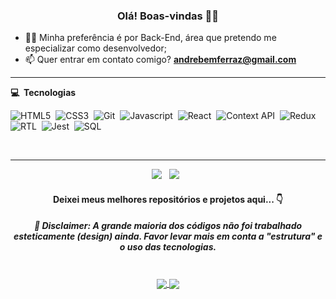 <h3 align="center">Olá! Boas-vindas 🙋‍♂️</h3>

- 👨‍💻 Minha preferência é por Back-End, área que pretendo me especializar como desenvolvedor;
- 📫 Quer entrar em contato comigo? **andrebemferraz@gmail.com**

<hr/>

<b> :computer: &nbsp;Tecnologias</b>
  <br/>

![HTML5](https://img.shields.io/badge/-HTML5-E34F26?style=flat=square&logo=html5&logoColor=white)&nbsp;
![CSS3](https://img.shields.io/badge/-CSS3-1572B6?style=flat=square&logo=css3&logoColor=white)&nbsp;
![Git](https://img.shields.io/badge/-Git-F05032?style=flat=square&logo=git&logoColor=white)&nbsp;
![Javascript](https://img.shields.io/badge/-Javascript-yellow?style=flat=square&logo=javascript&logoColor=white)&nbsp;
![React](https://img.shields.io/badge/-React-61DAFB?style=flat=square&logo=react&logoColor=black)&nbsp;
![Context API](https://img.shields.io/badge/-Context%20API-61DAFB?style=flat=square&logo=react&logoColor=black)&nbsp;
![Redux](https://img.shields.io/badge/-Redux-764ABC?style=flat=square&logo=redux&logoColor=white)&nbsp;
![RTL](https://img.shields.io/badge/-RTL-61DAFB?style=flat=square&logo=react&logoColor=black)&nbsp;
![Jest](https://img.shields.io/badge/-Jest-C21325?style=flat=square&logo=jest&logoColor=white)&nbsp;
![SQL](https://img.shields.io/badge/-SQL-4479A1?style=flat=square&logo=mysql&logoColor=white)&nbsp;

<br/>

<hr/>

<p align="center">
  <a href = "mailto: andrebemferraz@gmail.com"><img src="https://img.shields.io/badge/-Gmail-%23333?style=for-the-badge&logo=gmail&logoColor=white" target="_blank"></a>&nbsp;&nbsp;
  <a href="https://www.linkedin.com/in/andrebem/"><img src="https://img.shields.io/badge/linkedin-%230077B5.svg?&style=for-the-badge&logo=linkedin&logoColor=white" /></a>&nbsp;&nbsp;
</p>

<h4 align="center">
Deixei meus melhores repositórios e projetos aqui... 👇
</h4>
<h5 align="center">
🚨 Disclaimer: A grande maioria dos códigos não foi trabalhado esteticamente (design) ainda. Favor levar mais em conta a "estrutura" e o uso das tecnologias.
</h5>

<br />

<div align="center">
  <a href="https://github.com/andredebem/mysql-vocabulary-booster">
    <img align="center" src="https://github-readme-stats.vercel.app/api/pin/?username=andredebem&repo=mysql-vocabulary-booster&theme=darcula" />
  </a>
  <a href="https://github.com/andredebem/trybewallet">
    <img align="center" src="https://github-readme-stats.vercel.app/api/pin/?username=andredebem&repo=trybewallet&theme=darcula" />
  </a>
</div>

<!--
**andredebem/andredebem** is a ✨ _special_ ✨ repository because its `README.md` (this file) appears on your GitHub profile.

Here are some ideas to get you started:

- 🔭 I’m currently working on ...
- 🌱 I’m currently learning ...
- 👯 I’m looking to collaborate on ...
- 🤔 I’m looking for help with ...
- 💬 Ask me about ...
- 📫 How to reach me: ...
- 😄 Pronouns: ...
- ⚡ Fun fact: ...
-->

